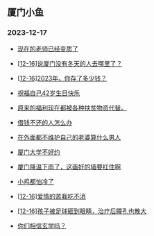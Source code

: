 ## 厦门小鱼 
### 2023-12-17

+ [现在的老师已经变质了](http://bbs.xmfish.com/read-htm-tid-18121640.html)

+ [[12-16]说厦门没有冬天的人去哪里了？](http://bbs.xmfish.com/read-htm-tid-18121691.html)

+ [[12-16]2023年，你存了多少钱？](http://bbs.xmfish.com/read-htm-tid-18121764.html)

+ [祝福自己42岁生日快乐](http://bbs.xmfish.com/read-htm-tid-18121714.html)

+ [原来的福利现在都被各种扶贫物资代替。](http://bbs.xmfish.com/read-htm-tid-18121627.html)

+ [借钱不还的人怎么办](http://bbs.xmfish.com/read-htm-tid-18121625.html)

+ [在外面都不维护自己的老婆算什么男人](http://bbs.xmfish.com/read-htm-tid-18121731.html)

+ [厦门大学不好约](http://bbs.xmfish.com/read-htm-tid-18121711.html)

+ [厦门降温下雨了，这画好的墙要扛住啊](http://bbs.xmfish.com/read-htm-tid-18121677.html)

+ [小鸡都怕冷了](http://bbs.xmfish.com/read-htm-tid-18121728.html)

+ [[12-16]爱情的苦我吃不消](http://bbs.xmfish.com/read-htm-tid-18121667.html)

+ [[12-16]孩子被足球砸到眼睛，治疗后瞳孔也散大](http://bbs.xmfish.com/read-htm-tid-18121759.html)

+ [你们相信玄学吗？](http://bbs.xmfish.com/read-htm-tid-18121716.html)

